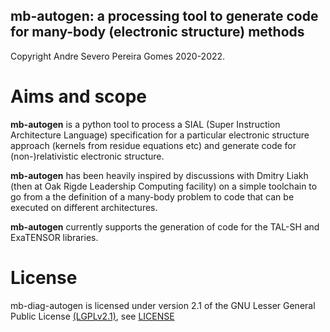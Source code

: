 ## mb-autogen: a processing tool to generate code for many-body (electronic structure) methods

Copyright Andre Severo Pereira Gomes 2020-2022.

# Aims and scope

**mb-autogen** is a python tool to process a SIAL (Super Instruction Architecture Language) specification for a particular
electronic structure approach (kernels from residue equations etc) and generate code for (non-)relativistic electronic
structure.

**mb-autogen** has been heavily inspired by discussions with Dmitry Liakh (then at Oak Rigde Leadership Computing facility) on a simple 
toolchain to go from a the definition of a many-body problem to code that can be executed on different architectures.

**mb-autogen** currently supports the generation of code for the TAL-SH and ExaTENSOR libraries.

# License

mb-diag-autogen is licensed under version 2.1 of the GNU Lesser General Public License [(LGPLv2.1)](https://www.gnu.org/licenses/old-licenses/lgpl-2.1.en.html), see [LICENSE](LICENSE)

